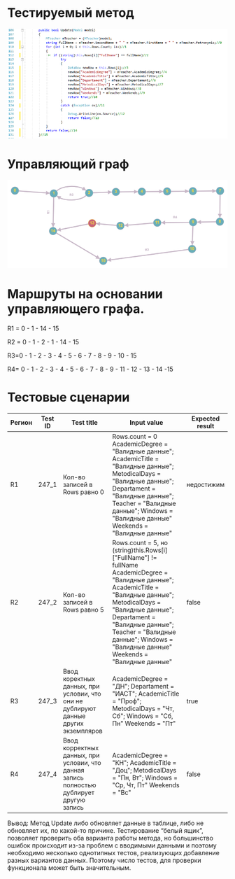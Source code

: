 # Тестируемый метод
![alt text](CODE.PNG "Тестируемый метод")
# Управляющий граф
![alt text](GRAPH.PNG "Управляющий граф")
# Маршруты на основании управляющего графа.

R1 = 0 - 1 - 14 - 15 

R2 = 0 - 1 - 2 - 1 - 14 - 15 

R3=0 - 1 - 2 - 3 - 4 - 5 - 6 - 7 - 8 - 9 - 10 - 15

R4= 0 - 1 - 2 - 3 - 4 - 5 - 6 - 7 - 8 - 9 - 11 - 12 - 13 - 14 -15



# Тестовые сценарии
|Регион|Test ID|Test title|Input value|Expected result|
| --- | --- | --- | --- | --- |
|R1|247_1|Кол-во записей в Rows равно 0 |Rows.count = 0 AcademicDegree = "Валидные данные"; AcademicTitle = "Валидные данные"; MetodicalDays = "Валидные данные"; Departament = "Валидные данные"; Teacher = "Валидные данные"; Windows = "Валидные данные" Weekends = "Валидные данные"|недостижим|
|R2|247_2|Кол-во записей в Rows равно 5 |Rows.count = 5, но (string)this.Rows[i]["FullName"] != fullName AcademicDegree = "Валидные данные"; AcademicTitle = "Валидные данные"; MetodicalDays = "Валидные данные"; Departament = "Валидные данные"; Teacher = "Валидные данные"; Windows = "Валидные данные" Weekends = "Валидные данные" |false|
|R3|247_3|Ввод коректных данных, при условии, что они не дублируют данные других экземпляров|AcademicDegree = "ДН"; Departament = "ИАСТ"; AcademicTitle = "Проф"; MetodicalDays = "Чт, Сб";  Windows = "Сб, Пн" Weekends = "Пт"|true|
|R4|247_4|Ввод корректных данных, при условии, что данная запись полностью дублирует другую запись|AcademicDegree = "КН"; AcademicTitle = "Доц"; MetodicalDays = "Пн, Вт";  Windows = "Ср, Чт, Пт" Weekends = "Вс"|false|


Вывод: Метод Update либо обновляет данные в таблице, либо не обновляет их, по какой-то причине. Тестирование “белый ящик”, позволяет проверить оба варианта работы метода, но большинство ошибок происходит из-за проблем с вводимыми данными и поэтому необходимо несколько однотипных тестов, реализующих добавление разных вариантов данных. Поэтому число тестов, для проверки функционала может быть значительным.
